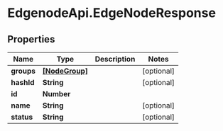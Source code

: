 # EdgenodeApi.EdgeNodeResponse

## Properties

Name | Type | Description | Notes
------------ | ------------- | ------------- | -------------
**groups** | [**[NodeGroup]**](NodeGroup.md) |  | [optional] 
**hashId** | **String** |  | [optional] 
**id** | **Number** |  | 
**name** | **String** |  | [optional] 
**status** | **String** |  | [optional] 



